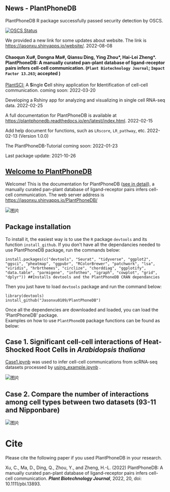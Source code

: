 ## News - PlantPhoneDB

PlantPhoneDB R package successfully passed security detection by OSCS.

[![OSCS Status](https://www.oscs1024.com/platform/badge/Jasonxu0109/PlantPhoneDB.svg?size=small)](https://www.oscs1024.com/project/Jasonxu0109/PlantPhoneDB?ref=badge_small)

We provided a new link for some updates about website. The link is https://jasonxu.shinyapps.io/website/. 2022-08-08

#### Chaoqun Xu#, Dongna Ma#, Qiansu Ding, Ying Zhou*, Hai-Lei Zheng*. PlantPhoneDB: A manually curated pan-plant database of ligand-receptor pairs infers cell-cell communication. (`Plant Biotechnology Journal`;  `Impact Factor 13.263`; **accepted** )

[PlantSCI:](https://github.com/Jasonxu0109/PlantSCI) A **S**ingle **C**ell shiny application for **I**dentification of cell-cell communication. coming soon: 2022-03-20

Developing a Rshiny app for analyzing and visualizing in single cell RNA-seq data. 2022-02-25

A full documentation for PlantPhoneDB is available at https://plantphonedb.readthedocs.io/en/latest/index.html. 2022-02-15

Add help document for functions, such as `LRscore`, `LR_pathway`, etc. 2022-02-13 (Version 1.0.0)

The PlantPhoneDB-Tutorial coming soon: 2022-01-23 

Last package update: 2021-10-26



## [Welcome to PlantPhoneDB](https://jasonxu.shinyapps.io/PlantPhoneDB/)

Welcome! This is the documentation for PlantPhoneDB ([see in detail](https://plantphonedb.readthedocs.io/en/latest/index.html)), a manually curated pan-plant database of ligand-receptor pairs infers cell-cell communication. The web server address is https://jasonxu.shinyapps.io/PlantPhoneDB/ 


![图片](https://user-images.githubusercontent.com/11934986/135700266-4ba26d9f-0b4c-41bb-a1b8-a06aff12fbd7.png)

## Package installation

To install it, the easiest way is to use the `R` package `devtools` and its function `install_github`. If you don't have all the dependancies needed to use PlantPhoneDB package, run the commands below:  

    install.packages(c("devtools", "Seurat", "tidyverse", "ggplot2", "ggsci", "pheatmap", "ggpubr", "RColorBrewer", "patchwork", "lsa", "viridis", "hrbrthemes", "circlize", "chorddiag", "ggplotify", "data.table", "parmigene", "infotheo", "igraph", "cowplot", "grid", "dplyr")) ##Installs devtools and the PlantPhoneDB CRAN dependancies
 
Then you just have to load `devtools` package and run the command below:

    library(devtools)
    install_github("Jasonxu0109/PlantPhoneDB")

Once all the dependencies are downloaded and loaded, you can load the ‘PlantPhoneDB’ package.    
Examples on how to use `PlantPhoneDB` package functions can be found as below:


## Case 1. Significant cell-cell interactions of Heat-Shocked Root Cells in *Arabidopsis thaliana*

[Case1.ipynb](https://github.com/Jasonxu0109/PlantPhoneDB/blob/main/PlantPhoneDB-Tutorial/Case1.ipynb) was used to infer cell-cell communications from scRNA-seq datasets processed by [using_example.ipynb](https://github.com/Jasonxu0109/PlantPhoneDB/blob/main/PlantPhoneDB-Tutorial/using_example.ipynb) .

![图片](https://user-images.githubusercontent.com/11934986/136016102-12e6a465-c532-4daa-83cc-128faa6b5969.png)


## Case 2. Compare the number of interactions among cell types between two datasets (93-11 and Nipponbare)

![图片](https://user-images.githubusercontent.com/11934986/138243287-f28461ff-0fd1-42d3-8d9c-438f6b464d34.png)

# Cite
Please cite the following paper if you used PlantPhoneDB in your research.  

Xu, C., Ma, D., Ding, Q., Zhou, Y., and Zheng, H.-L. (2022) PlantPhoneDB: A manually curated pan-plant database of ligand-receptor pairs infers cell-cell communication. **_Plant Biotechnology Journal_**, 2022, 20, doi: 10.1111/pbi.13893.













